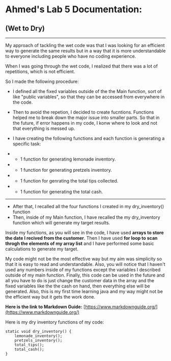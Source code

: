 # Ahmed's Lab 5 Documentation: 	
## (Wet to Dry)

---


My approach of tackling the wet code was that I was looking for an efficient way to generate the same results but in a way that it is more understandable to everyone including people who have no coding experience. 

When I was going through the wet code, I realized that there was a lot of repetitions, which is not efficient. 

So I made the following procedure:

* I defined all the fixed variables outside of the the Main function, sort of like "public variables", so that they can be accessed from everywhere in the code. 
* Then to avoid the repetion, I decided to create fucntions. Functions helped me to break down the major issue into smaller parts. So that in the future, if error happens in my code, I konw where to look and not that everything is messed up. 
* I have creating the following functions and each function is generating a specific task:
 
* * 1 function for generating lemonade inventory.
* * 1 function for generating pretzels inventory.
* *  1 function for genrating the total tips collected.
* *  1 function for generating the total cash. 

---

* After that, I recalled all the four functions I created in my dry_inventory() function
* Then, inside of my Main function, I have recalled the my dry_inventory function which will generate my target results. 

Inside my functions, as you will see in the code, I have used **arrays to store the date I recived from the customer**. Then I have used **for loop to scan throgh the elements of my array list** and I have performed some basic calculations to generate my target. 

My code might not be the most effective way but my aim was simplicity so that it is easy to read and understandable. Also, you will notice that I haven't used any numbers inside of my functions except the variables I described outside of my main function. Finally, this code can be used in the future and all you have to do is just change the customer data in the array and the fixed variables like the the cash on hand, then everything else will be generated. Also, this is my first time learning java and my way might not be the efficient way but it gets the work done.  

**Here is the link to Markdown Guide:** [https://www.markdownguide.org/](https://www.markdownguide.org/)

Here is my dry inventory functions of my code: 


    static void dry_inventory() {
        lemonade_inventory();
        pretzels_inventory();
        total_tips();
        total_cash();
    }


